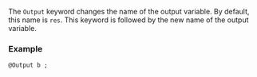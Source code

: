The `Output` keyword changes the name of the output variable. By
default, this name is `res`. This keyword is followed by the new name
of the output variable.

### Example

~~~~{.cpp}
@Output b ;
~~~~~~~~~~~~~~~~~~~~~~~~~~~~~~
